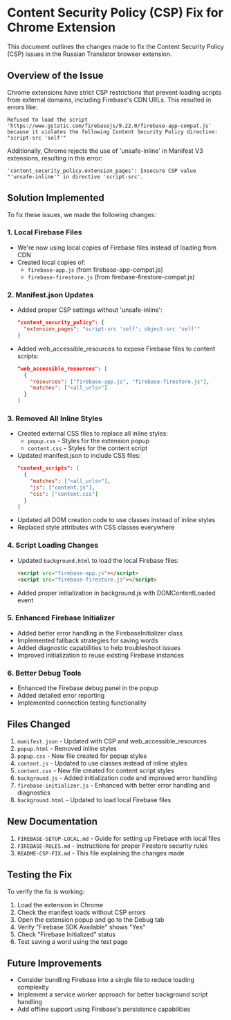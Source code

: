 # Content Security Policy (CSP) Fix for Chrome Extension

This document outlines the changes made to fix the Content Security Policy (CSP) issues in the Russian Translator browser extension.

## Overview of the Issue

Chrome extensions have strict CSP restrictions that prevent loading scripts from external domains, including Firebase's CDN URLs. This resulted in errors like:

```
Refused to load the script 'https://www.gstatic.com/firebasejs/9.22.0/firebase-app-compat.js' because it violates the following Content Security Policy directive: "script-src 'self'"
```

Additionally, Chrome rejects the use of 'unsafe-inline' in Manifest V3 extensions, resulting in this error:

```
'content_security_policy.extension_pages': Insecure CSP value "'unsafe-inline'" in directive 'script-src'.
```

## Solution Implemented

To fix these issues, we made the following changes:

### 1. Local Firebase Files

- We're now using local copies of Firebase files instead of loading from CDN
- Created local copies of:
  - `firebase-app.js` (from firebase-app-compat.js)
  - `firebase-firestore.js` (from firebase-firestore-compat.js)

### 2. Manifest.json Updates

- Added proper CSP settings without 'unsafe-inline':
  ```json
  "content_security_policy": {
    "extension_pages": "script-src 'self'; object-src 'self'"
  }
  ```
- Added web_accessible_resources to expose Firebase files to content scripts:
  ```json
  "web_accessible_resources": [
    {
      "resources": ["firebase-app.js", "firebase-firestore.js"],
      "matches": ["<all_urls>"]
    }
  ]
  ```

### 3. Removed All Inline Styles

- Created external CSS files to replace all inline styles:
  - `popup.css` - Styles for the extension popup
  - `content.css` - Styles for the content script
- Updated manifest.json to include CSS files: 
  ```json
  "content_scripts": [
    {
      "matches": ["<all_urls>"],
      "js": ["content.js"],
      "css": ["content.css"]
    }
  ]
  ```
- Updated all DOM creation code to use classes instead of inline styles
- Replaced style attributes with CSS classes everywhere

### 4. Script Loading Changes

- Updated `background.html` to load the local Firebase files:
  ```html
  <script src="firebase-app.js"></script>
  <script src="firebase-firestore.js"></script>
  ```
- Added proper initialization in background.js with DOMContentLoaded event

### 5. Enhanced Firebase Initializer

- Added better error handling in the FirebaseInitializer class
- Implemented fallback strategies for saving words
- Added diagnostic capabilities to help troubleshoot issues
- Improved initialization to reuse existing Firebase instances

### 6. Better Debug Tools

- Enhanced the Firebase debug panel in the popup
- Added detailed error reporting
- Implemented connection testing functionality

## Files Changed

1. `manifest.json` - Updated with CSP and web_accessible_resources
2. `popup.html` - Removed inline styles
3. `popup.css` - New file created for popup styles
4. `content.js` - Updated to use classes instead of inline styles
5. `content.css` - New file created for content script styles
6. `background.js` - Added initialization code and improved error handling
7. `firebase-initializer.js` - Enhanced with better error handling and diagnostics
8. `background.html` - Updated to load local Firebase files

## New Documentation

1. `FIREBASE-SETUP-LOCAL.md` - Guide for setting up Firebase with local files
2. `FIREBASE-RULES.md` - Instructions for proper Firestore security rules
3. `README-CSP-FIX.md` - This file explaining the changes made

## Testing the Fix

To verify the fix is working:

1. Load the extension in Chrome
2. Check the manifest loads without CSP errors
2. Open the extension popup and go to the Debug tab
3. Verify "Firebase SDK Available" shows "Yes"
4. Check "Firebase Initialized" status
5. Test saving a word using the test page

## Future Improvements

- Consider bundling Firebase into a single file to reduce loading complexity
- Implement a service worker approach for better background script handling
- Add offline support using Firebase's persistence capabilities 